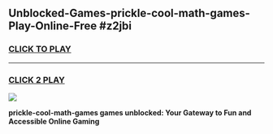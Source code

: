 
## Unblocked-Games-prickle-cool-math-games-Play-Online-Free #z2jbi
<h3>
<a href="https://us.freeplayer.one?title=prickle-cool-math-games&ref=10M">CLICK TO PLAY</a></h3>
<hr>

<h3>
<a href="https://us.freeplayer.one?title=prickle-cool-math-games&ref=10M">CLICK 2 PLAY</a>
  
</h3>

<a href="https://us.freeplayer.one?title=prickle-cool-math-games&ref=10M"><img src="https://clearcache.store/games.png"></a>


**prickle-cool-math-games games unblocked: Your Gateway to Fun and Accessible Online Gaming**
